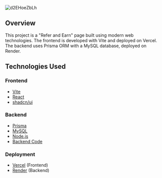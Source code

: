 ![d2EHoeZbLh](https://github.com/vamsi4845/accredian_frontend/assets/39260099/9aa26c86-6f9a-41c4-a4f9-860add22a866)

## Overview

This project is a "Refer and Earn" page built using modern web technologies. The frontend is developed with Vite and deployed on Vercel. The backend uses Prisma ORM with a MySQL database, deployed on Render.

## Technologies Used

### Frontend

- [Vite](https://vitejs.dev/)
- [React](https://reactjs.org/)
- [shadcn/ui](https://ui.shadcn.com/)

### Backend

- [Prisma](https://www.prisma.io/)
- [MySQL](https://www.mysql.com/)
- [Node.js](https://nodejs.org/)
- [Backend Code](https://github.com/vamsi4845/accredian_backend)

### Deployment

- [Vercel](https://vercel.com/) (Frontend)
- [Render](https://render.com/) (Backend)
